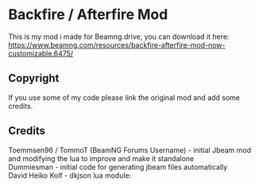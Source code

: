 # Backfire / Afterfire Mod
This is my mod i made for Beamng.drive, you can download it here:  
https://www.beamng.com/resources/backfire-afterfire-mod-now-customizable.6475/  

## Copyright
If you use some of my code please link the original mod and add some credits.

## Credits
Toemmsen96 / TommoT (BeamNG Forums Username) - initial Jbeam mod and modifying the lua to improve and make it standalone  
Dummiesman - initial code for generating jbeam files automatically  
David Heiko Kolf - dkjson lua module: 
